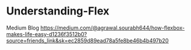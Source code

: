 # Understanding-Flex
Medium Blog
https://medium.com/@agrawal.sourabh644/how-flexbox-makes-life-easy-d1236f3512b0?source=friends_link&sk=ec2859d89ead78a5fe8be46b4b497b20
